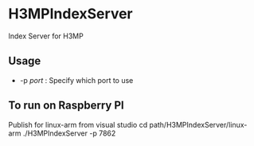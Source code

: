 # H3MPIndexServer
 Index Server for H3MP
 
## Usage
- -p *port* : Specify which port to use

## To run on Raspberry PI
Publish for linux-arm from visual studio
cd path/H3MPIndexServer/linux-arm
./H3MPIndexServer -p 7862